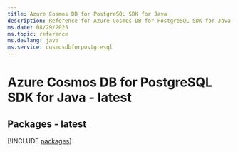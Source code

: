 ```yaml
---
title: Azure Cosmos DB for PostgreSQL SDK for Java
description: Reference for Azure Cosmos DB for PostgreSQL SDK for Java
ms.date: 08/29/2025
ms.topic: reference
ms.devlang: java
ms.service: cosmosdbforpostgresql
---
```

# Azure Cosmos DB for PostgreSQL SDK for Java - latest
## Packages - latest
[!INCLUDE [packages](cosmos-db-for-postgresql-index.md)]